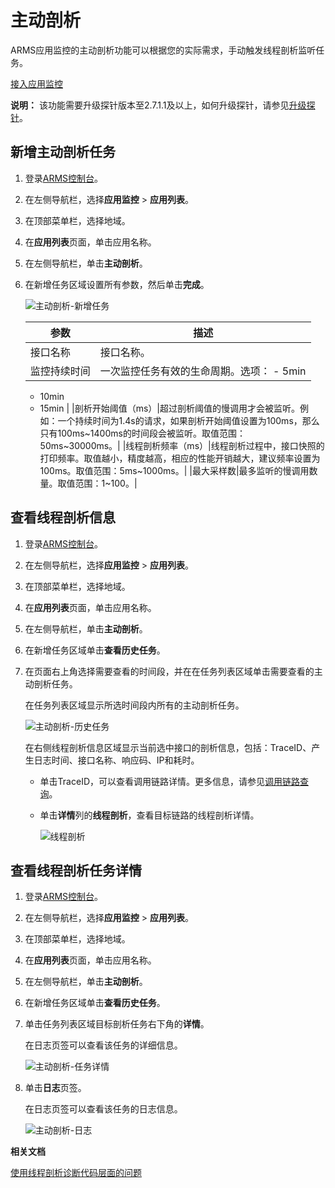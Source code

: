 # 主动剖析

ARMS应用监控的主动剖析功能可以根据您的实际需求，手动触发线程剖析监听任务。

[接入应用监控](/cn.zh-CN/应用监控/接入应用监控/应用监控接入概述.md)

**说明：** 该功能需要升级探针版本至2.7.1.1及以上，如何升级探针，请参见[升级探针](/cn.zh-CN/应用监控/升级探针.md)。

## 新增主动剖析任务

1.  登录[ARMS控制台](https://arms.console.aliyun.com/#/home)。

2.  在左侧导航栏，选择**应用监控** \> **应用列表**。

3.  在顶部菜单栏，选择地域。

4.  在**应用列表**页面，单击应用名称。

5.  在左侧导航栏，单击**主动剖析**。

6.  在新增任务区域设置所有参数，然后单击**完成**。

    ![主动剖析-新增任务](https://static-aliyun-doc.oss-accelerate.aliyuncs.com/assets/img/zh-CN/3144224161/p242798.png)

    |参数|描述|
    |--|--|
    |接口名称|接口名称。|
    |监控持续时间|一次监控任务有效的生命周期。选项：    -   5min
    -   10min
    -   15min |
    |剖析开始阈值（ms）|超过剖析阈值的慢调用才会被监听。例如：一个持续时间为1.4s的请求，如果剖析开始阈值设置为100ms，那么只有100ms~1400ms的时间段会被监听。取值范围：50ms~30000ms。|
    |线程剖析频率（ms）|线程剖析过程中，接口快照的打印频率。取值越小，精度越高，相应的性能开销越大，建议频率设置为100ms。取值范围：5ms~1000ms。|
    |最大采样数|最多监听的慢调用数量。取值范围：1~100。|


## 查看线程剖析信息

1.  登录[ARMS控制台](https://arms.console.aliyun.com/#/home)。

2.  在左侧导航栏，选择**应用监控** \> **应用列表**。

3.  在顶部菜单栏，选择地域。

4.  在**应用列表**页面，单击应用名称。

5.  在左侧导航栏，单击**主动剖析**。

6.  在新增任务区域单击**查看历史任务**。

7.  在页面右上角选择需要查看的时间段，并在在任务列表区域单击需要查看的主动剖析任务。

    在任务列表区域显示所选时间段内所有的主动剖析任务。

    ![主动剖析-历史任务](https://static-aliyun-doc.oss-accelerate.aliyuncs.com/assets/img/zh-CN/3144224161/p243147.png)

    在右侧线程剖析信息区域显示当前选中接口的剖析信息，包括：TraceID、产生日志时间、接口名称、响应码、IP和耗时。

    -   单击TraceID，可以查看调用链路详情。更多信息，请参见[调用链路查询](/cn.zh-CN/应用监控/控制台功能/调用链路查询.md)。
    -   单击**详情**列的**线程剖析**，查看目标链路的线程剖析详情。

        ![线程剖析](https://static-aliyun-doc.oss-accelerate.aliyuncs.com/assets/img/zh-CN/3144224161/p243145.png)


## 查看线程剖析任务详情

1.  登录[ARMS控制台](https://arms.console.aliyun.com/#/home)。

2.  在左侧导航栏，选择**应用监控** \> **应用列表**。

3.  在顶部菜单栏，选择地域。

4.  在**应用列表**页面，单击应用名称。

5.  在左侧导航栏，单击**主动剖析**。

6.  在新增任务区域单击**查看历史任务**。

7.  单击任务列表区域目标剖析任务右下角的**详情**。

    在日志页签可以查看该任务的详细信息。

    ![主动剖析-任务详情](https://static-aliyun-doc.oss-accelerate.aliyuncs.com/assets/img/zh-CN/5805334161/p243943.png)

8.  单击**日志**页签。

    在日志页签可以查看该任务的日志信息。

    ![主动剖析-日志](https://static-aliyun-doc.oss-accelerate.aliyuncs.com/assets/img/zh-CN/5805334161/p243944.png)


**相关文档**  


[使用线程剖析诊断代码层面的问题](/cn.zh-CN/应用监控/使用教程/使用线程剖析诊断代码层面的问题.md)

